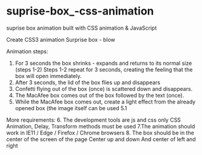# suprise-box_-css-animation
suprise box animation built with CSS animation &amp; JavaScript


Create CSS3 animation
Surprise box - blow  

Animation steps:
1. For 3 seconds the box shrinks - expands and returns to its normal size (steps 1-2)
            Steps 1-2 repeat for 3 seconds, creating the feeling that the box will open immediately.
2. After 3 seconds, the lid of the box flies up and disappears
3. Confetti flying out of the box (once) is scattered down and disappears.
4. The MacAfee box comes out of the box followed by the text (once).
5. While the MacAfee box comes out, create a light effect from the already opened box (the image itself can be used
5.1

More requirements:
6. The development tools are js and css only
CSS Animation, Delay, Transform methods must be used
7.The animation should work in IE11 / Edge / Firefox / Chrome browsers
8. The box should be in the center of the screen of the page
Center up and down And center of left and right
